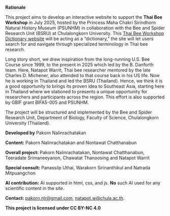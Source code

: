 <b>Rationale</b>

This project aims to develop an interactive website to support the <b>Thai Bee Workshop</b> in July 2025, hosted by the Princess Maha Chakri Sirindhorn Natural History Museum (PSUNHM) in collaboration with the Bee and Spider Research Unit (BSRU) at Chulalongkorn University. This [Thai Bee Workshop Dictionary website](https://kpakorn.github.io/2025ThaiBeeWorkshop/) will be acting as a “dictionary,” the site will let users search for and navigate through specialized terminology in Thai bee research.

Long story short, we drew inspiration from the long-running U.S. Bee Course since 1999, to the present in 2025 which led by the B. Danforth team. Here, Natapot Warrit, Thai bee researcher mentored by the late Charles D. Michener, also attended to that course back in his US life. Now he is working in Thailand and led the BSRU (Thailand). Hence, we think it is a good opportunity to brings its proven idea to Southeast Asia, starting here in Thailand where we stationed to presents a unique opportunity for researchers and participants across the region. This effort is also supported by GBIF grant BIFA5-005 and PSUNHM.

The project will be structured and implemented by the Bee and Spider Research Unit, Department of Biology, Faculty of Science, Chulalongkorn University (Thailand).


<b>Developed by</b> Pakorn Nalinrachatakan

<b>Content:</b> Pakorn Nalinrachatakan and Nontawat Chatthanabun

<b>Overall project:</b> Pakorn Nalinrachatakan, Nontawat Chatthanabun, Teeradate Srimaneeyanon, Chawatat Thanoosing and Natapot Warrit

<b>Special consult:</b> Panassilp Uthai, Warakorn Sirinanthikul and Natrada Mitpuangchon

<b>AI contribution:</b> AI supported in html, css, and js. <b>No</b> such AI used for any scientific content in the site.

<b>Contact:</b> pakorn.nlr@gmail.com, natapot.w@chula.ac.th. 

<b>This project is licensed under CC BY-NC 4.0</b>
